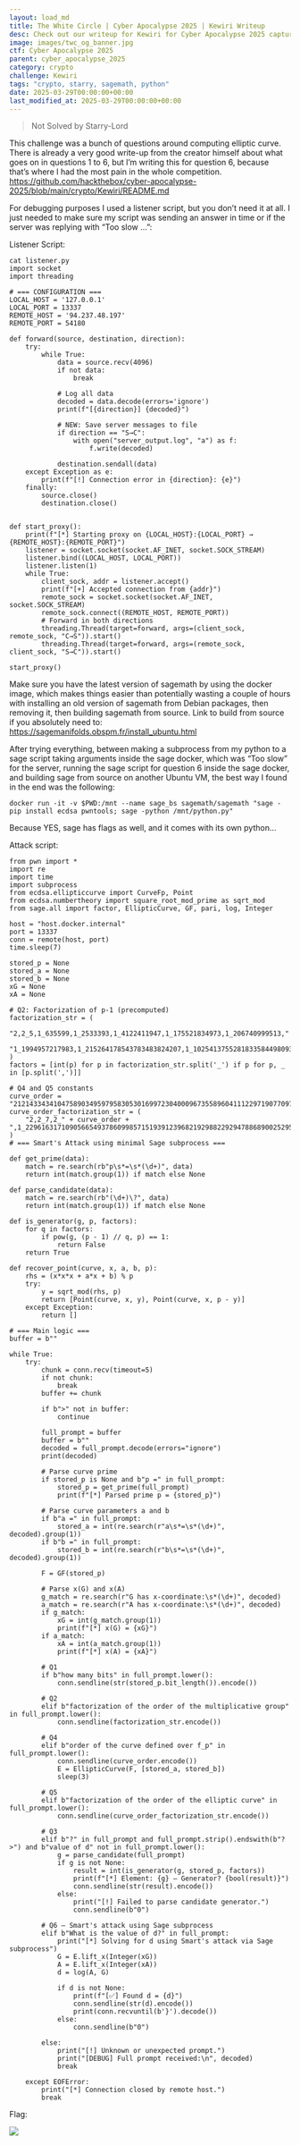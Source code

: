 ```yaml
---
layout: load_md
title: The White Circle | Cyber Apocalypse 2025 | Kewiri Writeup
desc: Check out our writeup for Kewiri for Cyber Apocalypse 2025 capture the flag competition.
image: images/twc_og_banner.jpg
ctf: Cyber Apocalypse 2025
parent: cyber_apocalypse_2025
category: crypto
challenge: Kewiri
tags: "crypto, starry, sagemath, python"
date: 2025-03-29T00:00:00+00:00
last_modified_at: 2025-03-29T00:00:00+00:00
---
```



> Not Solved by Starry-Lord

This challenge was a bunch of questions around computing elliptic curve. There is already a very good write-up from the creator himself about what goes on in questions 1 to 6, but I’m writing this for question 6, because that’s where I had the most pain in the whole competition. https://github.com/hackthebox/cyber-apocalypse-2025/blob/main/crypto/Kewiri/README.md

For debugging purposes I used a listener script, but you don’t need it at all. I just needed to make sure my script was sending an answer in time or if the server was replying with “Too slow …”:

Listener Script:

    cat listener.py 
    import socket
    import threading
    
    # === CONFIGURATION ===
    LOCAL_HOST = '127.0.0.1'
    LOCAL_PORT = 13337
    REMOTE_HOST = '94.237.48.197'
    REMOTE_PORT = 54180
    
    def forward(source, destination, direction):
        try:
            while True:
                data = source.recv(4096)
                if not data:
                    break
    
                # Log all data
                decoded = data.decode(errors='ignore')
                print(f"[{direction}] {decoded}")
    
                # NEW: Save server messages to file
                if direction == "S→C":
                    with open("server_output.log", "a") as f:
                        f.write(decoded)
    
                destination.sendall(data)
        except Exception as e:
            print(f"[!] Connection error in {direction}: {e}")
        finally:
            source.close()
            destination.close()
    
    
    def start_proxy():
        print(f"[*] Starting proxy on {LOCAL_HOST}:{LOCAL_PORT} → {REMOTE_HOST}:{REMOTE_PORT}")
        listener = socket.socket(socket.AF_INET, socket.SOCK_STREAM)
        listener.bind((LOCAL_HOST, LOCAL_PORT))
        listener.listen(1)
        while True:
            client_sock, addr = listener.accept()
            print(f"[+] Accepted connection from {addr}")
            remote_sock = socket.socket(socket.AF_INET, socket.SOCK_STREAM)
            remote_sock.connect((REMOTE_HOST, REMOTE_PORT))
            # Forward in both directions
            threading.Thread(target=forward, args=(client_sock, remote_sock, "C→S")).start()
            threading.Thread(target=forward, args=(remote_sock, client_sock, "S→C")).start()
    
    start_proxy()
    

Make sure you have the latest version of sagemath by using the docker image, which makes things easier than potentially wasting a couple of hours with installing an old version of sagemath from Debian packages, then removing it, then building sagemath from source. Link to build from source if you absolutely need to: https://sagemanifolds.obspm.fr/install_ubuntu.html 

After trying everything, between making a subprocess from my python to a sage script taking arguments inside the sage docker, which was “Too slow” for the server, running the sage script for question 6 inside the sage docker, and building sage from source on another Ubuntu VM, the best way I found in the end was the following:


    docker run -it -v $PWD:/mnt --name sage_bs sagemath/sagemath "sage -pip install ecdsa pwntools; sage -python /mnt/python.py"

Because YES, sage has flags as well, and it comes with its own python…

Attack script:

    from pwn import *
    import re
    import time
    import subprocess
    from ecdsa.ellipticcurve import CurveFp, Point
    from ecdsa.numbertheory import square_root_mod_prime as sqrt_mod
    from sage.all import factor, EllipticCurve, GF, pari, log, Integer
    
    host = "host.docker.internal"
    port = 13337
    conn = remote(host, port)
    time.sleep(7)
    
    stored_p = None
    stored_a = None
    stored_b = None
    xG = None
    xA = None
    
    # Q2: Factorization of p-1 (precomputed)                                                                                                                                                                                                   
    factorization_str = (                                                                                                                                                                                                                      
        "2,2_5,1_635599,1_2533393,1_4122411947,1_175521834973,1_206740999513,"                                                                                                                                                                 
        "1_1994957217983,1_215264178543783483824207,1_10254137552818335844980930258636403,1"                                                                                                                                                   
    )                                                                                                                                                                                                                                          
    factors = [int(p) for p in factorization_str.split('_') if p for p, _ in [p.split(',')]]                                                                                                                                                   
                                                                                                                                                                                                                                               
    # Q4 and Q5 constants                                                                                                                                                                                                                      
    curve_order = "21214334341047589034959795830530169972304000967355896041112297190770972306665257150126981587914335537556050020788061"                                                                                                       
    curve_order_factorization_str = (                                                                                                                                                                                                          
        "2,2_7,2_" + curve_order + ",1_2296163171090566549378609985715193912396821929882292947886890025295122370435191839352044293887595879123562797851002485690372901374381417938210071827839043175382685244226599901222328480132064138736290361668527861560801378793266019,1"                                                                                                                                                                                                           
    )                                                               
    # === Smart's Attack using minimal Sage subprocess ===
    
    def get_prime(data):
        match = re.search(rb"p\s*=\s*(\d+)", data)
        return int(match.group(1)) if match else None
    
    def parse_candidate(data):
        match = re.search(rb"(\d+)\?", data)
        return int(match.group(1)) if match else None
    
    def is_generator(g, p, factors):
        for q in factors:
            if pow(g, (p - 1) // q, p) == 1:
                return False
        return True
    
    def recover_point(curve, x, a, b, p):
        rhs = (x*x*x + a*x + b) % p
        try:
            y = sqrt_mod(rhs, p)
            return [Point(curve, x, y), Point(curve, x, p - y)]
        except Exception:
            return []
    
    # === Main logic ===
    buffer = b""
    
    while True:
        try:
            chunk = conn.recv(timeout=5)
            if not chunk:
                break
            buffer += chunk
    
            if b">" not in buffer:
                continue
    
            full_prompt = buffer
            buffer = b""
            decoded = full_prompt.decode(errors="ignore")
            print(decoded)
    
            # Parse curve prime
            if stored_p is None and b"p =" in full_prompt:
                stored_p = get_prime(full_prompt)
                print(f"[*] Parsed prime p = {stored_p}")
    
            # Parse curve parameters a and b
            if b"a =" in full_prompt:
                stored_a = int(re.search(r"a\s*=\s*(\d+)", decoded).group(1))
            if b"b =" in full_prompt:
                stored_b = int(re.search(r"b\s*=\s*(\d+)", decoded).group(1))
    
            F = GF(stored_p)
    
            # Parse x(G) and x(A)
            g_match = re.search(r"G has x-coordinate:\s*(\d+)", decoded)
            a_match = re.search(r"A has x-coordinate:\s*(\d+)", decoded)
            if g_match:
                xG = int(g_match.group(1))
                print(f"[*] x(G) = {xG}")
            if a_match:
                xA = int(a_match.group(1))
                print(f"[*] x(A) = {xA}")
    
            # Q1
            if b"how many bits" in full_prompt.lower():
                conn.sendline(str(stored_p.bit_length()).encode())
    
            # Q2
            elif b"factorization of the order of the multiplicative group" in full_prompt.lower():
                conn.sendline(factorization_str.encode())
    
            # Q4
            elif b"order of the curve defined over f_p" in full_prompt.lower():
                conn.sendline(curve_order.encode())
                E = EllipticCurve(F, [stored_a, stored_b])
                sleep(3)
    
            # Q5
            elif b"factorization of the order of the elliptic curve" in full_prompt.lower():
                conn.sendline(curve_order_factorization_str.encode())
    
            # Q3
            elif b"?" in full_prompt and full_prompt.strip().endswith(b"? >") and b"value of d" not in full_prompt.lower():
                g = parse_candidate(full_prompt)
                if g is not None:
                    result = int(is_generator(g, stored_p, factors))
                    print(f"[*] Element: {g} — Generator? {bool(result)}")
                    conn.sendline(str(result).encode())
                else:
                    print("[!] Failed to parse candidate generator.")
                    conn.sendline(b"0")
    
            # Q6 — Smart's attack using Sage subprocess
            elif b"What is the value of d?" in full_prompt:
                print("[*] Solving for d using Smart's attack via Sage subprocess")
                G = E.lift_x(Integer(xG))
                A = E.lift_x(Integer(xA))
                d = log(A, G)
    
                if d is not None:
                    print(f"[✅] Found d = {d}")
                    conn.sendline(str(d).encode())
                    print(conn.recvuntil(b'}').decode())
                else:
                    conn.sendline(b"0")
    
            else:
                print("[!] Unknown or unexpected prompt.")
                print("[DEBUG] Full prompt received:\n", decoded)
                break
    
        except EOFError:
            print("[*] Connection closed by remote host.")
            break


Flag:

![](https://i.imgur.com/WiQlXbq.png)



